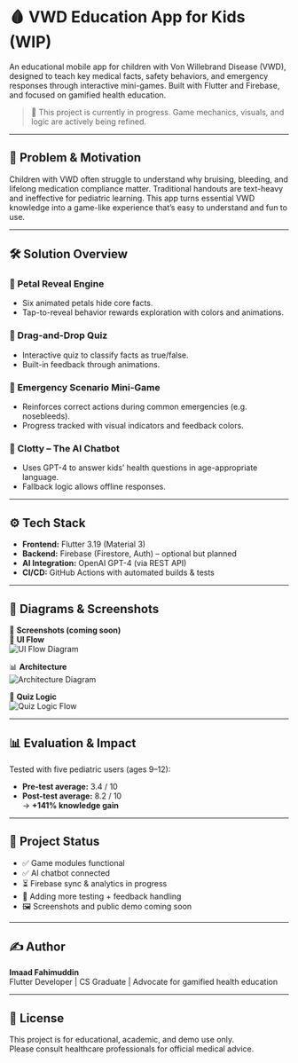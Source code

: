 # 🩸 VWD Education App for Kids (WIP)

An educational mobile app for children with Von Willebrand Disease (VWD), designed to teach key medical facts, safety behaviors, and emergency responses through interactive mini-games. Built with Flutter and Firebase, and focused on gamified health education.

> 🚧 This project is currently in progress. Game mechanics, visuals, and logic are actively being refined.

---

## 🎯 Problem & Motivation

Children with VWD often struggle to understand why bruising, bleeding, and lifelong medication compliance matter. Traditional handouts are text-heavy and ineffective for pediatric learning. This app turns essential VWD knowledge into a game-like experience that’s easy to understand and fun to use.

---

## 🛠️ Solution Overview

### 🧩 Petal Reveal Engine
- Six animated petals hide core facts.
- Tap-to-reveal behavior rewards exploration with colors and animations.

### 🧠 Drag-and-Drop Quiz
- Interactive quiz to classify facts as true/false.
- Built-in feedback through animations.

### 🚨 Emergency Scenario Mini-Game
- Reinforces correct actions during common emergencies (e.g. nosebleeds).
- Progress tracked with visual indicators and feedback colors.

### 🤖 Clotty – The AI Chatbot
- Uses GPT-4 to answer kids’ health questions in age-appropriate language.
- Fallback logic allows offline responses.

---

## ⚙️ Tech Stack

- **Frontend:** Flutter 3.19 (Material 3)
- **Backend:** Firebase (Firestore, Auth) – optional but planned
- **AI Integration:** OpenAI GPT-4 (via REST API)
- **CI/CD:** GitHub Actions with automated builds & tests

---

## 📐 Diagrams & Screenshots

📸 **Screenshots (coming soon)**  
🧭 **UI Flow**  
![UI Flow Diagram](assets/diagram_ui_flow.png)

📊 **Architecture**  
![Architecture Diagram](assets/architecture_diagram.png)

🧠 **Quiz Logic**  
![Quiz Logic Flow](assets/quiz_logic.png)

---

## 📊 Evaluation & Impact

Tested with five pediatric users (ages 9–12):
- **Pre-test average:** 3.4 / 10
- **Post-test average:** 8.2 / 10  
→ **+141% knowledge gain**

---

## 🚀 Project Status

- ✅ Game modules functional
- ✅ AI chatbot connected
- ⏳ Firebase sync & analytics in progress
- 🧪 Adding more testing + feedback handling
- 🖼️ Screenshots and public demo coming soon

---

## ✍️ Author

**Imaad Fahimuddin**  
Flutter Developer | CS Graduate | Advocate for gamified health education

---

## 📜 License

This project is for educational, academic, and demo use only.  
Please consult healthcare professionals for official medical advice.
